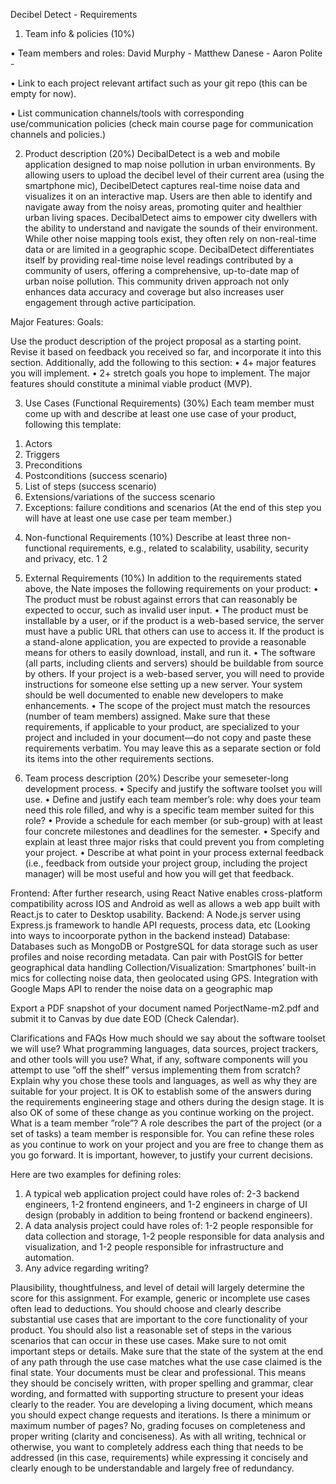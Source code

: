 Decibel Detect - Requirements

1. Team info & policies (10%)

• Team members and roles:
  David Murphy -
  Matthew Danese -
  Aaron Polite - 


• Link to each project relevant artifact such as your git repo (this can be empty for now).


• List communication channels/tools with corresponding use/communication policies (check main
course page for communication channels and policies.)

2. Product description (20%)
DecibalDetect is a web and mobile application designed to map noise pollution in urban
environments. By allowing users to upload the decibel level of their current area (using the
smartphone mic), DecibelDetect captures real-time noise data and visualizes it on an interactive
map. Users are then able to identify and navigate away from the noisy areas, promoting quiter
and healthier urban living spaces. DecibalDetect aims to empower city dwellers with the ability to understand and navigate the
sounds of their environment. While other noise mapping tools exist, they often rely on
non-real-time data or are limited in a geographic scope. DecibalDetect differentiates itself by
providing real-time noise level readings contributed by a community of users, offering a
comprehensive, up-to-date map of urban noise pollution. This community driven approach not
only enhances data accuracy and coverage but also increases user engagement through active
participation.

Major Features:
Goals:

Use the product description of the project proposal as a starting point. Revise it based on feedback you
received so far, and incorporate it into this section. Additionally, add the following to this section:
• 4+ major features you will implement.
• 2+ stretch goals you hope to implement.
The major features should constitute a minimal viable product (MVP).


3. Use Cases (Functional Requirements) (30%)
Each team member must come up with and describe at least one use case of your product, following
this template:
1) Actors
2) Triggers
3) Preconditions
4) Postconditions (success scenario)
5) List of steps (success scenario)
6) Extensions/variations of the success scenario
7) Exceptions: failure conditions and scenarios
(At the end of this step you will have at least one use case per team member.)

4. Non-functional Requirements (10%)
Describe at least three non-functional requirements, e.g., related to scalability, usability, security and privacy, etc. 1 2

5. External Requirements (10%)
In addition to the requirements stated above, the Nate imposes the following requirements on your
product:
• The product must be robust against errors that can reasonably be expected to occur, such as invalid
user input.
• The product must be installable by a user, or if the product is a web-based service, the server must
have a public URL that others can use to access it. If the product is a stand-alone application, you
are expected to provide a reasonable means for others to easily download, install, and run it.
• The software (all parts, including clients and servers) should be buildable from source by others. If
your project is a web-based server, you will need to provide instructions for someone else setting up a
new server. Your system should be well documented to enable new developers to make enhancements.
• The scope of the project must match the resources (number of team members) assigned.
Make sure that these requirements, if applicable to your product, are specialized to your project and
included in your document—do not copy and paste these requirements verbatim. You may leave this as a
separate section or fold its items into the other requirements sections.

6. Team process description (20%)
Describe your semeseter-long development process.
• Specify and justify the software toolset you will use.
• Define and justify each team member’s role: why does your team need this role filled, and why is
a specific team member suited for this role?
• Provide a schedule for each member (or sub-group) with at least four concrete milestones and
deadlines for the semester.
• Specify and explain at least three major risks that could prevent you from completing your project.
• Describe at what point in your process external feedback (i.e., feedback from outside your project
group, including the project manager) will be most useful and how you will get that feedback.

Frontend: After further research, using React Native enables cross-platform compatibility across
IOS and Android as well as allows a web app built with React.js to cater to Desktop usability.
Backend: A Node.js server using Express.js framework to handle API requests, process data, etc (Looking into ways to
incoorporate python in the backend instead)
Database: Databases such as MongoDB or PostgreSQL for data storage such as user profiles
and noise recording metadata. Can pair with PostGIS for better geographical data handling
Collection/Visualization: Smartphones’ built-in mics for collecting noise data, then geolocated
using GPS. Integration with Google Maps API to render the noise data on a geographic map


Export a PDF snapshot of your document named PorjectName-m2.pdf and submit it to Canvas by due
date EOD (Check Calendar).

Clarifications and FAQs
How much should we say about the software toolset we will use? What programming languages,
data sources, project trackers, and other tools will you use? What, if any, software components will you
attempt to use ”off the shelf” versus implementing them from scratch? Explain why you chose these tools
and languages, as well as why they are suitable for your project.
It is OK to establish some of the answers during the requirements engineering stage and others during
the design stage. It is also OK of some of these change as you continue working on the project.
What is a team member ”role”? A role describes the part of the project (or a set of tasks) a team
member is responsible for. You can refine these roles as you continue to work on your project and you are
free to change them as you go forward. It is important, however, to justify your current decisions.

Here are two examples for defining roles:
1. A typical web application project could have roles of: 2-3 backend engineers, 1-2 frontend engineers,
and 1-2 engineers in charge of UI design (probably in addition to being frontend or backend engineers).
2. A data analysis project could have roles of: 1-2 people responsible for data collection and storage, 1-2
people responsible for data analysis and visualization, and 1-2 people responsible for infrastructure and
automation.
3. Any advice regarding writing?
   
Plausibility, thoughtfulness, and level of detail will largely determine the score for this assignment. For
example, generic or incomplete use cases often lead to deductions. You should choose and clearly describe
substantial use cases that are important to the core functionality of your product. You should also list a
reasonable set of steps in the various scenarios that can occur in these use cases. Make sure to not omit
important steps or details. Make sure that the state of the system at the end of any path through the use
case matches what the use case claimed is the final state.
Your documents must be clear and professional. This means they should be concisely written, with
proper spelling and grammar, clear wording, and formatted with supporting structure to present your
ideas clearly to the reader.
You are developing a living document, which means you should expect change requests and iterations.
Is there a minimum or maximum number of pages?
No, grading focuses on completeness and proper writing (clarity and conciseness). As with all writing,
technical or otherwise, you want to completely address each thing that needs to be addressed (in this case,
requirements) while expressing it concisely and clearly enough to be understandable and largely free of
redundancy.

